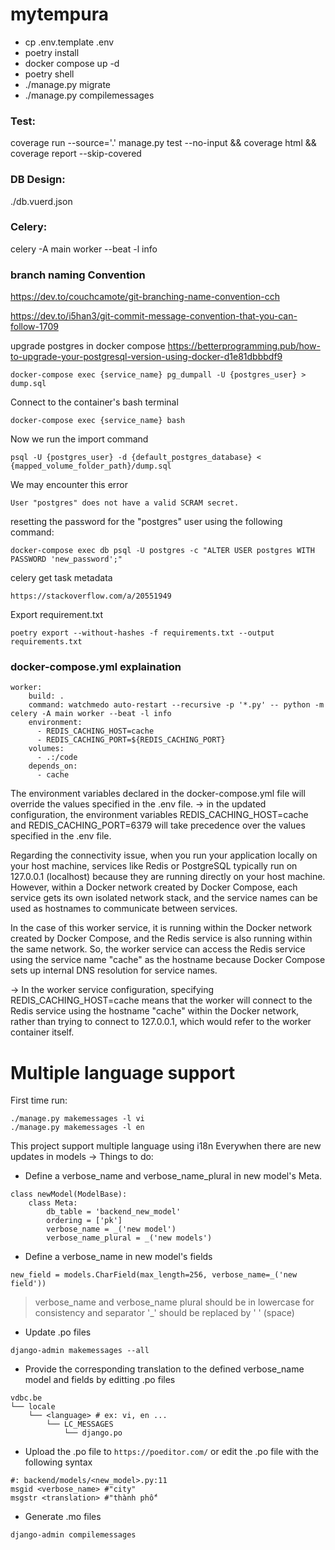 # mytempura

- cp .env.template .env
- poetry install
- docker compose up -d
- poetry shell
- ./manage.py migrate
- ./manage.py compilemessages
### Test:

coverage run --source='.' manage.py test --no-input && coverage html && coverage report --skip-covered

### DB Design:

./db.vuerd.json

### Celery:

celery -A main worker --beat -l info

### branch naming Convention

https://dev.to/couchcamote/git-branching-name-convention-cch

https://dev.to/i5han3/git-commit-message-convention-that-you-can-follow-1709

upgrade postgres in docker compose
https://betterprogramming.pub/how-to-upgrade-your-postgresql-version-using-docker-d1e81dbbbdf9
```
docker-compose exec {service_name} pg_dumpall -U {postgres_user} > dump.sql
```
Connect to the container's bash terminal
```
docker-compose exec {service_name} bash
```
Now we run the import command
```
psql -U {postgres_user} -d {default_postgres_database} < {mapped_volume_folder_path}/dump.sql
```
We may encounter this error
```
User "postgres" does not have a valid SCRAM secret.
```
 resetting the password for the "postgres" user using the following command:
```  
docker-compose exec db psql -U postgres -c "ALTER USER postgres WITH PASSWORD 'new_password';"
```

celery get task metadata
```
https://stackoverflow.com/a/20551949
```
Export requirement.txt
```
poetry export --without-hashes -f requirements.txt --output requirements.txt
```

### docker-compose.yml explaination
```
worker:
    build: .
    command: watchmedo auto-restart --recursive -p '*.py' -- python -m celery -A main worker --beat -l info
    environment:
      - REDIS_CACHING_HOST=cache
      - REDIS_CACHING_PORT=${REDIS_CACHING_PORT}
    volumes:
      - .:/code
    depends_on:
      - cache
```
The environment variables declared in the docker-compose.yml file will override the values specified in the .env file. 
-> in the updated configuration, the environment variables REDIS_CACHING_HOST=cache and REDIS_CACHING_PORT=6379 will take precedence over the values specified in the .env file.

Regarding the connectivity issue, when you run your application locally on your host machine, services like Redis or PostgreSQL typically run on 127.0.0.1 (localhost) because they are running directly on your host machine. However, within a Docker network created by Docker Compose, each service gets its own isolated network stack, and the service names can be used as hostnames to communicate between services.

In the case of this worker service, it is running within the Docker network created by Docker Compose, and the Redis service is also running within the same network. So, the worker service can access the Redis service using the service name "cache" as the hostname because Docker Compose sets up internal DNS resolution for service names.

-> In the worker service configuration, specifying REDIS_CACHING_HOST=cache means that the worker will connect to the Redis service using the hostname "cache" within the Docker network, rather than trying to connect to 127.0.0.1, which would refer to the worker container itself.

# Multiple language support
First time run:
```
./manage.py makemessages -l vi
./manage.py makemessages -l en
```

This project support multiple language using i18n
Everywhen there are new updates in models -> Things to do:

- Define a verbose_name and verbose_name_plural in new model's Meta.

```
class newModel(ModelBase):
    class Meta:
        db_table = 'backend_new_model'
        ordering = ['pk']
        verbose_name = _('new model')
        verbose_name_plural = _('new models')
```

- Define a verbose_name in new model's fields

```
new_field = models.CharField(max_length=256, verbose_name=_('new field'))
```

> verbose_name and verbose_name plural should be in lowercase for consistency
> and separator '\_' should be replaced by ' ' (space)

- Update .po files

```
django-admin makemessages --all
```

- Provide the corresponding translation to the defined verbose_name model and fields by editting .po files

```
vdbc.be
└── locale
    └── <language> # ex: vi, en ...
        └── LC_MESSAGES
            └── django.po
```

- Upload the .po file to `https://poeditor.com/` or edit the .po file with the following syntax

```
#: backend/models/<new_model>.py:11
msgid <verbose_name> #"city"
msgstr <translation> #"thành phố"
```

- Generate .mo files

```
django-admin compilemessages
```